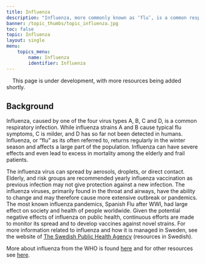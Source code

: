 ```yaml
---
title: Influenza
description: "Influenza, more commonly known as ‘flu’, is a common respiratory infection. Infections are caused by one of 4 virus types (A-D), 3 of which (A-C) have been detected in humans."
banner: /topic_thumbs/topic_influenza.jpg
toc: false
topic: Influenza
layout: single
menu:
    topics_menu:
        name: Influenza
        identifier: Influenza
---
```


<div class="alert alert-info">
  <i class="bi bi-exclamation-triangle-fill"></i>
  <span>This page is under development, with more resources being added shortly.</span>
</div>

## Background

Influenza, caused by one of the four virus types A, B, C and D, is a common respiratory infection. While influenza strains A and B cause typical flu symptoms, C is milder, and D has so far not been detected in humans. Influenza, or “flu”  as its often referred to, returns regularly in the winter season and affects a large part of the population. Influenza can have severe effects and even lead to excess in mortality among the elderly and frail patients.

The influenza virus can spread by aerosols, droplets, or direct contact. Elderly, and risk groups are recommended yearly influenza vaccination as previous infection may not give protection against a new infection.  The influenza viruses, primarily found in the throat and airways, have the ability to change and may therefore cause more extensive outbreak or pandemics. The most known influenza pandemics, Spanish Flu after WWI, had large effect on society and health of people worldwide. Given the potential negative effects of influenza on public health, continuous efforts are made to monitor its spread and to develop vaccines against novel strains. For more information related to influenza and how it is managed in Sweden, see the website of <a target="_blank" href="https://www.folkhalsomyndigheten.se/smittskydd-beredskap/smittsamma-sjukdomar/influensa-/">The Swedish Public Health Agency</a> (resources in Swedish).

More about influenza from the WHO is found <a target="_blank" href="https://www.who.int/health-topics/influenza-seasonal#tab=tab_1">here</a> and for other resources see [here](resources).
